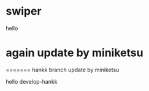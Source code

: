 # swiper

hello


again update by miniketsu
=======

=======
hankk branch
update by miniketsu



hello develop-hankk
